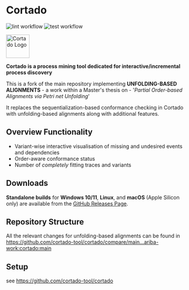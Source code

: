 # Cortado

![lint workflow](https://github.com/cortado-tool/cortado/actions/workflows/lint.yml/badge.svg)
![test workflow](https://github.com/cortado-tool/cortado/actions/workflows/test.yml/badge.svg)

<img width="64" src="src/frontend/src/assets/icons/png/64x64.png" alt="Cortado Logo"/>

**Cortado is a process mining tool dedicated for interactive/incremental process discovery**

This is a fork of the main repository implementing **UNFOLDING-BASED ALIGNMENTS** - a work within a Master's thesis on - '_Partial Order-based Alignments via Petri net Unfolding_'

It replaces the sequentialization-based conformance checking in Cortado with unfolding-based alignments along with additional features. 

## Overview Functionality

- Variant-wise interactive visualisation of missing and undesired events and dependencies
- Order-aware conformance status
- Number of _completely_ fitting traces and variants

## Downloads

**Standalone builds** for **Windows 10/11**, **Linux**, and **macOS** (Apple Silicon only) are available from the [GitHub Releases Page](https://github.com/cortado-tool/cortado/releases).

## Repository Structure 

All the relevant changes for unfolding-based alignments can be found in https://github.com/cortado-tool/cortado/compare/main...ariba-work:cortado:main

## Setup

see https://github.com/cortado-tool/cortado


